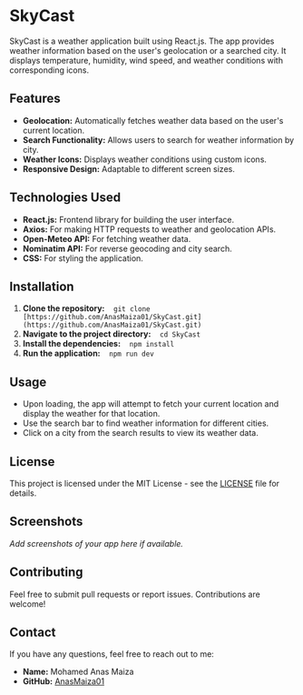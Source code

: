 # SkyCast

SkyCast is a weather application built using React.js. The app provides weather information based on the user's geolocation or a searched city. It displays temperature, humidity, wind speed, and weather conditions with corresponding icons.

## Features

- **Geolocation:** Automatically fetches weather data based on the user's current location.
- **Search Functionality:** Allows users to search for weather information by city.
- **Weather Icons:** Displays weather conditions using custom icons.
- **Responsive Design:** Adaptable to different screen sizes.

## Technologies Used

- **React.js:** Frontend library for building the user interface.
- **Axios:** For making HTTP requests to weather and geolocation APIs.
- **Open-Meteo API:** For fetching weather data.
- **Nominatim API:** For reverse geocoding and city search.
- **CSS:** For styling the application.

## Installation

1. **Clone the repository:**
      ``git clone [https://github.com/AnasMaiza01/SkyCast.git](https://github.com/AnasMaiza01/SkyCast.git)``
2. **Navigate to the project directory:**
      ``cd SkyCast    ``
3. **Install the dependencies:**
      ``npm install    ``
4. **Run the application:**
      ``npm run dev    ``

## Usage

- Upon loading, the app will attempt to fetch your current location and display the weather for that location.
- Use the search bar to find weather information for different cities.
- Click on a city from the search results to view its weather data.

## License

This project is licensed under the MIT License - see the [LICENSE](LICENSE) file for details.

## Screenshots

_Add screenshots of your app here if available._

## Contributing

Feel free to submit pull requests or report issues. Contributions are welcome!

## Contact

If you have any questions, feel free to reach out to me:

- **Name:** Mohamed Anas Maiza
- **GitHub:** [AnasMaiza01](https://github.com/AnasMaiza01)
